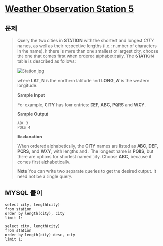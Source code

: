 # [Weather Observation Station 5](https://www.hackerrank.com/challenges/weather-observation-station-5/problem)



## 문제

> Query the two cities in **STATION** with the shortest and longest *CITY* names, as well as their respective lengths (i.e.: number of characters in the name). If there is more than one smallest or largest city, choose the one that comes first when ordered alphabetically.
> The **STATION** table is described as follows:
>
> ![Station.jpg](https://s3.amazonaws.com/hr-challenge-images/9336/1449345840-5f0a551030-Station.jpg)
>
> where **LAT_N** is the northern latitude and **LONG_W** is the western longitude.
>
> **Sample Input**
>
> For example, **CITY** has four entries: **DEF, ABC, PQRS** and **WXY**.
>
> **Sample Output**
>
> ```
> ABC 3
> PQRS 4
> ```
>
> **Explanation**
>
> When ordered alphabetically, the **CITY** names are listed as **ABC, DEF, PQRS,** and **WXY**, with lengths and . The longest name is **PQRS**, but there are options for shortest named city. Choose **ABC**, because it comes first alphabetically.
>
> **Note**
> You can write two separate queries to get the desired output. It need not be a single query.



## MYSQL 풀이

```mysql
select city, length(city)
from station
order by length(city), city
limit 1;

select city, length(city)
from station
order by length(city) desc, city
limit 1;
```

